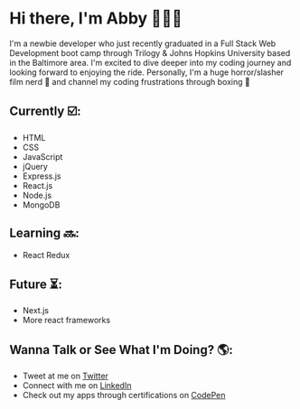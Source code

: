 # Hi there, I'm Abby 👩🏻‍💻

I'm a newbie developer who just recently graduated in a Full Stack Web Development boot camp through Trilogy & Johns Hopkins University based in the Baltimore area. I'm excited to dive deeper into my coding journey and looking forward to enjoying the ride. Personally, I'm a huge horror/slasher film nerd 👻 and channel my coding frustrations through boxing 🥊 


## Currently ☑️:

- HTML
- CSS
- JavaScript
- jQuery
- Express.js
- React.js
- Node.js
- MongoDB


## Learning 🔜:

- React Redux


## Future ⏳:

- Next.js
- More react frameworks


## Wanna Talk or See What I'm Doing? 🌎:

- Tweet at me on <a href="https://twitter.com/ablizben">Twitter</a> 
- Connect with me on <a href="https://www.linkedin.com/in/abigail-benjamin-b1a881154/">LinkedIn</a>
- Check out my apps through certifications on <a href="https://codepen.io/ablizben">CodePen</a>


